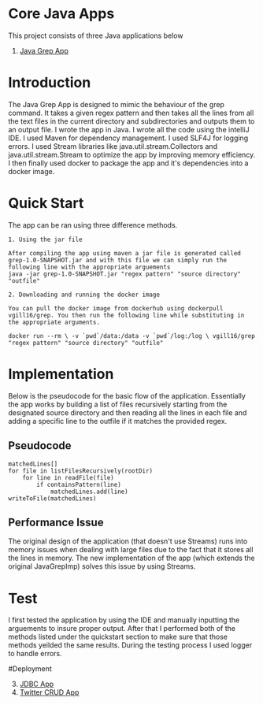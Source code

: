 # Core Java Apps
This project consists of three Java applications below

1. [Java Grep App](./grep)

# Introduction 
The Java Grep App is designed to mimic the behaviour of the grep command. It takes a given regex pattern and then takes all the lines from all the text files in the current directory and subdirectories and outputs them to an output file. I wrote the app in Java. I wrote all the code using the intelliJ IDE. I used Maven for dependency management. I used SLF4J for logging errors. I used Stream libraries like java.util.stream.Collectors and java.util.stream.Stream to optimize the app by improving memory efficiency. I then finally used docker to package the app and it's dependencies into a docker image. 

# Quick Start
The app can be ran using three difference methods.

    1. Using the jar file
    
    After compiling the app using maven a jar file is generated called grep-1.0-SNAPSHOT.jar and with this file we can simply run the following line with the appropriate arguements
    java -jar grep-1.0-SNAPSHOT.jar "regex pattern" "source directory" "outfile" 

    2. Downloading and running the docker image

    You can pull the docker image from dockerhub using dockerpull vgill16/grep. You then run the following line while substituting in the appropriate arguments.

    docker run --rm \ -v `pwd`/data:/data -v `pwd`/log:/log \ vgill16/grep "regex pattern" "source directory" "outfile" 

# Implementation
Below is the pseudocode for the basic flow of the application. Essentially the app works by building a list of files recursively starting from the designated source directory and then reading all the lines in each file and adding a specific line to the outfile if it matches the provided regex. 
## Pseudocode

```
matchedLines[]
for file in listFilesRecursively(rootDir)
    for line in readFile(file)
        if containsPattern(line)
            matchedLines.add(line)
writeToFile(matchedLines)
```
## Performance Issue
The original design of the application (that doesn't use Streams) runs into memory issues when dealing with large files due to the fact that it stores all the lines in memory. The new implementation of the app (which extends the original JavaGrepImp) solves this issue by using Streams. 

# Test
I first tested the application by using the IDE and manually inputting the arguements to insure proper output. After that I performed both of the methods listed under the quickstart section to make sure that those methods yeilded the same results. During the testing process I used logger to handle errors.

#Deployment

3. [JDBC App](./jdbc)
4. [Twitter CRUD App](./twitter)
